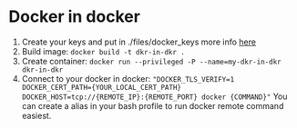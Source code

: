 Docker in docker
================

 1. Create your keys and put in ./files/docker_keys more info [here](https://docs.docker.com/articles/https/)
 2. Build image:
    `docker build -t dkr-in-dkr .`
 3. Create container:
    `docker run --privileged -P --name=my-dkr-in-dkr dkr-in-dkr`
 4. Connect to your docker in docker:
    `"DOCKER_TLS_VERIFY=1  DOCKER_CERT_PATH={YOUR_LOCAL_CERT_PATH} DOCKER_HOST=tcp://{REMOTE_IP}:{REMOTE_PORT} docker {COMMAND}"`
    You can create a alias in your bash profile to run docker remote command easiest.
